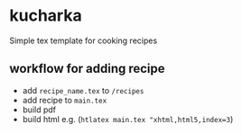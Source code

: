 # kucharka

Simple tex template for cooking recipes

## workflow for adding recipe

- add `recipe_name.tex` to `/recipes`
- add recipe to `main.tex`
- build pdf
- build html e.g. (`htlatex main.tex "xhtml,html5,index=3`)
